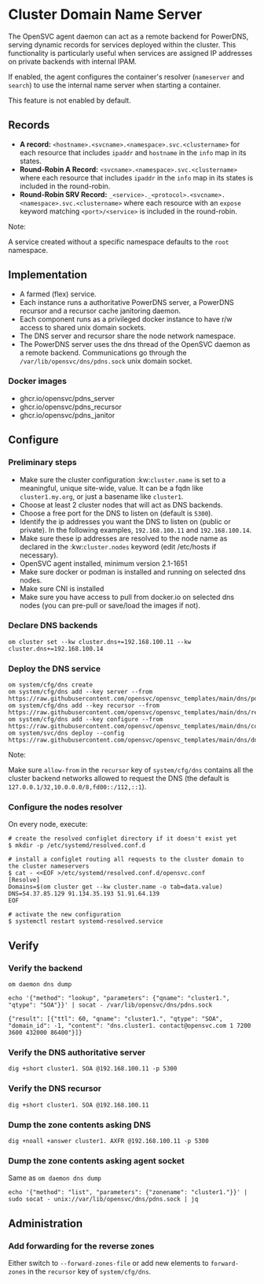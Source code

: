 # Cluster Domain Name Server

The OpenSVC agent daemon can act as a remote backend for PowerDNS, serving dynamic records for services deployed within the cluster. This functionality is particularly useful when services are assigned IP addresses on private backends with internal IPAM.

If enabled, the agent configures the container's resolver (`nameserver` and `search`) to use the internal name server when starting a container.

This feature is not enabled by default.

## Records

* **A record:** `<hostname>.<svcname>.<namespace>.svc.<clustername>` for each resource that includes `ipaddr` and `hostname` in the `info` map in its states.
* **Round-Robin A Record:** `<svcname>.<namespace>.svc.<clustername>` where each resource that includes `ipaddr` in the `info` map in its states is included in the round-robin.
* **Round-Robin SRV Record:** `_<service>._<protocol>.<svcname>.<namespace>.svc.<clustername>` where each resource with an `expose` keyword matching `<port>/<service>` is included in the round-robin.

<div class="warning">

Note:

A service created without a specific namespace defaults to the `root` namespace.

</div>

## Implementation

* A farmed (flex) service.
* Each instance runs a authoritative PowerDNS server, a PowerDNS recursor and a recursor cache janitoring daemon.
* Each component runs as a privileged docker instance to have r/w access to shared unix domain sockets.
* The DNS server and recursor share the node network namespace.
* The PowerDNS server uses the dns thread of the OpenSVC daemon as a remote backend. Communications go through the `/var/lib/opensvc/dns/pdns.sock` unix domain socket.

### Docker images

* ghcr.io/opensvc/pdns_server
* ghcr.io/opensvc/pdns_recursor
* ghcr.io/opensvc/pdns_janitor

## Configure

### Preliminary steps

* Make sure the cluster configuration :kw:`cluster.name` is set to a meaningful, unique site-wide, value. It can be a fqdn like `cluster1.my.org`, or just a basename like `cluster1`.
* Choose at least 2 cluster nodes that will act as DNS backends.
* Choose a free port for the DNS to listen on (default is `5300`).
* Identify the ip addresses you want the DNS to listen on (public or private). In the following examples, `192.168.100.11` and `192.168.100.14`.
* Make sure these ip addresses are resolved to the node name as declared in the :kw:`cluster.nodes` keyword (edit /etc/hosts if necessary).
* OpenSVC agent installed, minimum version 2.1-1651
* Make sure docker or podman is installed and running on selected dns nodes.
* Make sure CNI is installed
* Make sure you have access to pull from docker.io on selected dns nodes (you can pre-pull or save/load the images if not).

### Declare DNS backends

    om cluster set --kw cluster.dns+=192.168.100.11 --kw cluster.dns+=192.168.100.14

### Deploy the DNS service

    om system/cfg/dns create
    om system/cfg/dns add --key server --from https://raw.githubusercontent.com/opensvc/opensvc_templates/main/dns/pdns.conf.template
    om system/cfg/dns add --key recursor --from https://raw.githubusercontent.com/opensvc/opensvc_templates/main/dns/recursor.conf.template
    om system/cfg/dns add --key configure --from https://raw.githubusercontent.com/opensvc/opensvc_templates/main/dns/configure
    om system/svc/dns deploy --config https://raw.githubusercontent.com/opensvc/opensvc_templates/main/dns/dns.conf

<div class="warning">

Note:

Make sure `allow-from` in the `recursor` key of `system/cfg/dns` contains all the cluster backend networks allowed to request the DNS (the default is `127.0.0.1/32,10.0.0.0/8,fd00::/112,::1`).

</div>

### Configure the nodes resolver

On every node, execute:

    # create the resolved configlet directory if it doesn't exist yet
    $ mkdir -p /etc/systemd/resolved.conf.d

    # install a configlet routing all requests to the cluster domain to the cluster nameservers
    $ cat - <<EOF >/etc/systemd/resolved.conf.d/opensvc.conf
    [Resolve]
    Domains=$(om cluster get --kw cluster.name -o tab=data.value)
    DNS=54.37.85.129 91.134.35.193 51.91.64.139
    EOF

    # activate the new configuration
    $ systemctl restart systemd-resolved.service

## Verify

### Verify the backend

```
om daemon dns dump
```

```
echo '{"method": "lookup", "parameters": {"qname": "cluster1.", "qtype": "SOA"}}' | socat - /var/lib/opensvc/dns/pdns.sock

{"result": [{"ttl": 60, "qname": "cluster1.", "qtype": "SOA", "domain_id": -1, "content": "dns.cluster1. contact@opensvc.com 1 7200 3600 432000 86400"}]}
```

### Verify the DNS authoritative server

```
dig +short cluster1. SOA @192.168.100.11 -p 5300
```

### Verify the DNS recursor

```
dig +short cluster1. SOA @192.168.100.11
```

### Dump the zone contents asking DNS

```
dig +noall +answer cluster1. AXFR @192.168.100.11 -p 5300
```

### Dump the zone contents asking agent socket

Same as `om daemon dns dump`

```
echo '{"method": "list", "parameters": {"zonename": "cluster1."}}' | sudo socat - unix://var/lib/opensvc/dns/pdns.sock | jq
```

## Administration

### Add forwarding for the reverse zones

Either switch to `--forward-zones-file` or add new elements to `forward-zones` in the `recursor` key of `system/cfg/dns`.
